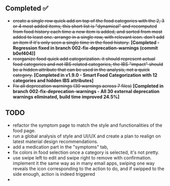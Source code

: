 ## Completed ✅

* ~~create a single row quick add on top of the food categories with the 2, 3 or 4 most added items, this short list is "dynamical" and recomputed from food history each time a new item is added, and sorted from most added to least one. arrange in a single row, with relevant icon. don't add an item if it's only seen a single time in the food history.~~ **[Completed - Regression fixed in branch 002-fix-deprecation-warnings (commit b0ef404)]**
* ~~reorganize food quick add categorization. it should represent actual food categories and not IBS related categories, the IBS "impact" should be a hidden attribute that can be used in the analysis, not a quick category.~~ **[Completed in v1.9.0 - Smart Food Categorization with 12 categories and hidden IBS attributes]**
* ~~Fix all deprecation warnings (30 warnings across 7 files)~~ **[Completed in branch 002-fix-deprecation-warnings - All 30 external deprecation warnings eliminated, build time improved 24.5%]**

## TODO

* refactor the symptom page to match the style and functionalities of the food page.
* run a global analysis of style and UI/UX and create a plan to realign on latest material design recommendations.
* add a medication part in the "symptoms" tab, 
* fix colors in food selection once a category is selected, it's not pretty.
* use swipe left to edit and swipe right to remove with confirmation. implement it the same way as in many email apps, swiping one way reveals the icon corresponding to the action to do, and if swipped to the side enough, action is indeed triggered
* 